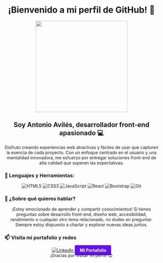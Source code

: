 # <div align="center">¡Bienvenido a mi perfil de GitHub! 👋</div>

<div align="center">
  <img src="https://media.giphy.com/media/qgQUggAC3Pfv687qPC/giphy.gif" width="300" />
</div>

## <div align="center">Soy Antonio Avilés, desarrollador front-end apasionado 💻</div>

<div align="center">
  <p>
    Disfruto creando experiencias web atractivas y fáciles de usar que capturen la esencia de cada proyecto. Con un enfoque centrado en el usuario y una mentalidad innovadora, me esfuerzo por entregar soluciones front-end de alta calidad que superen las expectativas.
  </p>
</div>

### 🚀 Lenguajes y Herramientas:

<div align="center">
  <img src="https://img.shields.io/badge/html5-%23E34F26.svg?style=for-the-badge&logo=html5&logoColor=white" alt="HTML5" />
  <img src="https://img.shields.io/badge/css3-%231572B6.svg?style=for-the-badge&logo=css3&logoColor=white" alt="CSS3" />
  <img src="https://img.shields.io/badge/javascript-%23323330.svg?style=for-the-badge&logo=javascript&logoColor=%23F7DF1E" alt="JavaScript" />
  <img src="https://img.shields.io/badge/react-%2320232a.svg?style=for-the-badge&logo=react&logoColor=%2361DAFB" alt="React" />
  <img src="https://img.shields.io/badge/bootstrap-%23563D7C.svg?style=for-the-badge&logo=bootstrap&logoColor=white" alt="Bootstrap" />
  <img src="https://img.shields.io/badge/git-%23F05033.svg?style=for-the-badge&logo=git&logoColor=white" alt="Git" />
</div>

### 💬 ¿Sobre qué quieres hablar?

<div align="center">
  <p>
    ¡Estoy emocionado de aprender y compartir conocimientos! Si tienes preguntas sobre desarrollo front-end, diseño web, accesibilidad, rendimiento o cualquier otro tema relacionado, no dudes en preguntar. Siempre estoy dispuesto a charlar y explorar nuevas ideas juntos.
  </p>
</div>

### 📫 Visita mi portafolio y redes

<div align="center">
  <a href="https://www.linkedin.com/in/antonio-aviles-31497425a/">
    <img src="https://img.shields.io/badge/LinkedIn-%230077B5.svg?style=for-the-badge&logo=linkedin&logoColor=white" alt="LinkedIn" />
  </a>
  <a href="https://my-portfolio-chi-five-46.vercel.app/" style="background-color: #6610f2; color: white; padding: 8px 16px; text-decoration: none; border-radius: 4px; font-weight: bold;">
    Mi Portafolio
  </a>
</div>
<div align="center">
  ¡Gracias por visitar mi perfil! 😊
</div>
